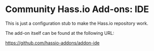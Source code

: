 # Community Hass.io Add-ons: IDE

This is just a configuration stub to make the Hass.io repository work.

The add-on itself can be found at the following URL:

<https://github.com/hassio-addons/addon-ide>